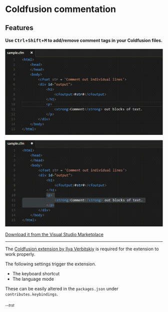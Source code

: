 # Coldfusion commentation

## Features

#### Use <kbd>Ctrl</kbd>+<kbd>Shift</kbd>+<kbd>M</kbd> to add/remove comment tags in your Coldfusion files. 

![Add a new comment](img/scr001.gif "Add a new comment")

![Wrap a line or a block of text to a comment tag](img/scr003.gif "Wrap a line or a block of text to a comment tag")


[Download it from the Visual Studio Marketplace](https://marketplace.visualstudio.com/items?itemName=trst.cfml-comment-tags)

___

The [Coldfusion extension by Ilya Verbitskiy](https://marketplace.visualstudio.com/items?itemName=ilich8086.ColdFusion) is required for the extension to work properly.

The following settings trigger the extension.

* The keyboard shortcut
* The language mode  

These can be easily altered in the `packages.json` under `contributes.keybindings`.

_<sub>--trst</sub>_
